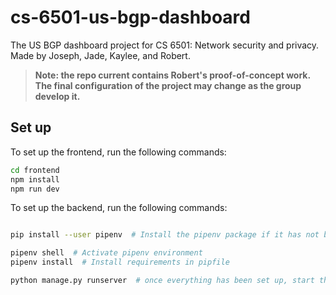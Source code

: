 # cs-6501-us-bgp-dashboard

The US BGP dashboard project for CS 6501: Network security and privacy. Made by Joseph, Jade, Kaylee, and Robert.

> **Note: the repo current contains Robert's proof-of-concept work. The final configuration of the project may change as the group develop it.**

## Set up

To set up the frontend, run the following commands:

```bash
cd frontend
npm install
npm run dev
```

To set up the backend, run the following commands:

```bash

pip install --user pipenv  # Install the pipenv package if it has not been installed already

pipenv shell  # Activate pipenv environment
pipenv install  # Install requirements in pipfile

python manage.py runserver  # once everything has been set up, start the django server to see the app running on http://127.0.0.1:8000/
```
